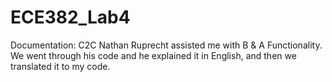 ECE382_Lab4
===========
Documentation: C2C Nathan Ruprecht assisted me with B & A Functionality. We went through his code and he explained it in English, 
and then we translated it to my code. 

